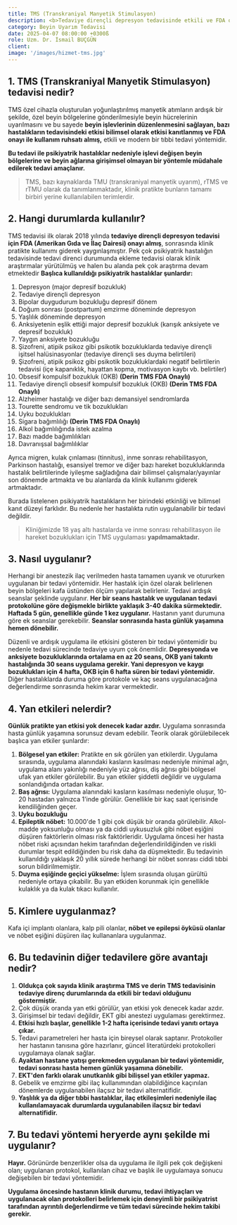 ```yaml
---
title: TMS (Transkraniyal Manyetik Stimulasyon)
description: <b>Tedaviye dirençli depresyon tedavisinde etkili ve FDA onaylı</b>, psikiyatride kullanımı giderek artan, modern, bir beyin uyarım ve beyin aktivitesi düzenleme (nöromodülasyon) tedavisidir.
category: Beyin Uyarım Tedavisi
date: 2025-04-07 08:00:00 +0300ß
role: Uzm. Dr. İsmail BUÇGÜN
client: 
image: '/images/hizmet-tms.jpg'
---
```


## 1. TMS (Transkraniyal Manyetik Stimulasyon) tedavisi nedir?
TMS özel cihazla oluşturulan yoğunlaştırılmış manyetik atımların ardışık bir şekilde, özel beyin bölgelerine gönderilmesiyle beyin hücrelerinin uyarılmasını ve bu sayede **beyin işlevlerinin düzenlenmesini sağlayan, bazı hastalıkların tedavisindeki etkisi bilimsel olarak etkisi kanıtlanmış ve FDA onayı ile kullanım ruhsatı almış,** etkili ve modern bir tıbbi tedavi yöntemidir. 

**Bu tedavi ile psikiyatrik hastalıklar nedeniyle işlevi değişen beyin bölgelerine ve beyin ağlarına girişimsel olmayan bir yöntemle müdahale edilerek tedavi amaçlanır.**

> TMS, bazı kaynaklarda TMU (transkraniyal manyetik uyarım), rTMS ve rTMU olarak da tanımlanmaktadır, klinik pratikte  bunların tamamı birbiri yerine kullanılabilen terimlerdir. 

## 2. Hangi durumlarda kullanılır?
TMS tedavisi ilk olarak 2018 yılında **tedaviye dirençli depresyon tedavisi için FDA (Amerikan Gıda ve İlaç Dairesi) onayı almış**, sonrasında klinik pratikte kullanımı giderek yaygınlaşmıştır. 
Pek çok psikiyatrik hastalığın tedavisinde tedavi direnci durumunda ekleme tedavisi olarak klinik araştırmalar yürütülmüş ve halen bu alanda pek çok araştırma devam etmektedir **Başlıca kullanıldığı psikiyatrik hastalıklar şunlardır:**

1. Depresyon (major depresif bozukluk)
2. Tedaviye dirençli depresyon
3. Bipolar duygudurum bozukluğu depresif dönem
4. Doğum sonrası (postpartum) emzirme döneminde depresyon
5. Yaşlılık döneminde depresyon
6. Anksiyetenin eşlik ettiği major depresif bozukluk (karışık anksiyete ve depresif bozukluk)
7. Yaygın anksiyete bozukluğu
8. Şizofreni, atipik psikoz gibi psikotik bozukluklarda tedaviye dirençli işitsel halüsinasyonlar (tedaviye dirençli ses duyma belirtileri)
9. Şizofreni, atipik psikoz gibi psikotik bozukluklardaki negatif belirtilerin tedavisi (içe kapanıklık, hayattan kopma, motivasyon kaybı vb. belirtiler)
10. Obsesif kompulsif bozukluk (OKB) **(Derin TMS FDA Onaylı)**
11. Tedaviye dirençli obsesif kompulsif bozukluk (OKB) **(Derin TMS FDA Onaylı)**
12. Alzheimer hastalığı ve diğer bazı demansiyel sendromlarda
12. Tourette sendromu ve tik bozuklukları
13. Uyku bozuklukları
14. Sigara bağımlılığı **(Derin TMS FDA Onaylı)**
15. Alkol bağımlılığında istek azalma
16. Bazı madde bağımlılıkları
17. Davranışsal bağımlılıklar

Ayrıca migren, kulak çınlaması (tinnitus), inme sonrası rehabilitasyon, Parkinson hastalığı, esansiyel tremor ve diğer bazı hareket bozukluklarında hastalık belirtilerinde iyileşme sağladığına dair bilimsel çalışmalar/yayınlar son dönemde artmakta ve bu alanlarda da klinik kullanımı giderek artmaktadır.

Burada listelenen psikiyatrik hastalıkların her birindeki etkinliği ve bilimsel kanıt düzeyi farklıdır. Bu nedenle her hastalıkta rutin uygulanabilir bir tedavi değildir. 

> Kliniğimizde 18 yaş altı hastalarda ve inme sonrası rehabilitasyon ile hareket bozuklukları için TMS uygulaması **yapılmamaktadır.**   

## 3. Nasıl uygulanır?
Herhangi bir anestezik ilaç verilmeden hasta tamamen uyanık ve otururken uygulanan bir tedavi yöntemidir. Her hastalık için özel olarak belirlenen beyin bölgeleri kafa üstünden ölçüm yapılarak belirlenir. Tedavi ardışık seanslar şeklinde uygulanır. **Her bir seans hastalık ve uygulanan tedavi protokolüne göre değişmekle birlikte yaklaşık 3-40 dakika sürmektedir. Haftada 5 gün, genellikle günde 1 kez uygulanır.** Hastanın yanıt durumuna göre ek seanslar gerekebilir. **Seanslar sonrasında hasta günlük yaşamına hemen dönebilir.**

Düzenli ve ardışık uygulama ile etkisini gösteren bir tedavi yöntemidir bu nedenle tedavi sürecinde tedaviye uyum çok önemlidir. **Depresyonda ve anksiyete bozukluklarında ortalama en az 20 seans, OKB yani takıntı hastalığında 30 seans uygulama gerekir. Yani depresyon ve kaygı bozuklukları için 4 hafta, OKB için 6 hafta süren bir tedavi yöntemidir.** Diğer hastalıklarda duruma göre protokole ve kaç seans uygulanacağına değerlendirme sonrasında hekim karar vermektedir.

## 4. Yan etkileri nelerdir?
**Günlük pratikte yan etkisi yok denecek kadar azdır.** Uygulama sonrasında hasta günlük yaşamına sorunsuz devam edebilir. Teorik olarak görülebilecek başlıca yan etkiler şunlardır:
1. **Bölgesel yan etkiler:** Pratikte en sık görülen yan etkilerdir. Uygulama sırasında, uygulama alanındaki kasların kasılması nedeniyle minimal ağrı, uygulama alanı yakınlığı nedeniyle yüz ağrısı, diş ağrısı gibi bölgesel ufak yan etkiler görülebilir. Bu yan etkiler şiddetli değildir ve uygulama sonlandığında ortadan kalkar.
2. **Baş ağrısı:** Uygulama alanındaki kasların kasılması nedeniyle oluşur, 10-20 hastadan yalnızca 1'inde görülür. Genellikle bir kaç saat içerisinde kendiliğinden geçer.
3. **Uyku bozukluğu**
4. **Epileptik nöbet:** 10.000'de 1 gibi çok düşük bir oranda görülebilir. Alkol-madde yoksunluğu olması ya da ciddi uykusuzluk gibi nöbet eşiğini düşüren faktörlerin olması risk faktörleridir. Uygulama öncesi her hasta nöbet riski açısından hekim tarafından değerlendirildiğinden ve riskli durumlar tespit edildiğinden bu risk daha da düşmektedir. Bu tedavinin kullanıldığı yaklaşık 20 yıllık sürede herhangi bir nöbet sonrası ciddi tıbbi sorun bildirilmemiştir.
5. **Duyma eşiğinde geçici yükselme:** İşlem sırasında oluşan gürültü nedeniyle ortaya çıkabilir. Bu yan etkiden korunmak için genellikle kulaklık ya da kulak tıkacı kullanılır.

## 5. Kimlere uygulanmaz?
Kafa içi implantı olanlara, kalp pili olanlar, **nöbet ve epilepsi öyküsü olanlar** ve nöbet eşiğini düşüren ilaç kullananlara uygulanmaz.

## 6. Bu tedavinin diğer tedavilere göre avantajı nedir?

1. **Oldukça çok sayıda klinik araştırma TMS ve derin TMS tedavisinin tedaviye direnç durumlarında da etkili bir tedavi olduğunu göstermiştir.**
2. Çok düşük oranda yan etki görülür, yan etkisi yok denecek kadar azdır.
3. Girişimsel bir tedavi değildir, EKT gibi anestezi uygulaması gerektirmez.
4. **Etkisi hızlı başlar, genellikle 1-2 hafta içerisinde tedavi yanıtı ortaya çıkar.**
5. Tedavi parametreleri her hasta için bireysel olarak saptanır. Protokoller her hastanın tanısına göre hazırlanır, güncel literatürdeki protokolleri uygulamaya olanak sağlar.
6. **Ayaktan hastane yatışı gerekmeden uygulanan bir tedavi yöntemidir, tedavi sonrası hasta hemen günlük yaşamına dönebilir.**
7. **EKT'den farklı olarak unutkanlık gibi bilişsel yan etkiler yapmaz.**
8. Gebelik ve emzirme gibi ilaç kullanımından olabildiğince kaçınılan dönemlerde uygulanabilen ilaçsız bir tedavi alternatifidir.
9. **Yaşlılık ya da diğer tıbbi hastalıklar, ilaç etkileşimleri nedeniyle ilaç kullanılamayacak durumlarda uygulanabilen ilaçsız bir tedavi alternatifidir.**

## 7. Bu tedavi yöntemi heryerde aynı şekilde mi uygulanır?
**Hayır.** Görünürde benzerlikler olsa da uygulama ile ilgili pek çok değişkeni olan; uygulanan protokol, kullanılan cihaz ve başlık ile uygulamaya sonucu değişebilen bir tedavi yöntemidir.

**Uygulama öncesinde hastanın klinik durumu, tedavi ihtiyaçları ve uygulanacak olan protokolleri belirlemek için deneyimli bir psikiyatrist tarafından ayrıntılı değerlendirme ve tüm tedavi sürecinde hekim takibi gerekir.**

